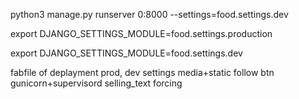 python3 manage.py runserver 0:8000 --settings=food.settings.dev

export DJANGO_SETTINGS_MODULE=food.settings.production

export DJANGO_SETTINGS_MODULE=food.settings.dev


fabfile of deplayment
prod, dev settings
media+static
follow btn
gunicorn+supervisord
selling_text
forcing

